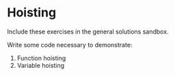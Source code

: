# Hoisting

Include these exercises in the general solutions sandbox.

Write some code necessary to demonstrate:

1. Function hoisting
2. Variable hoisting
